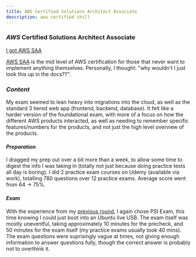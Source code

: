 ```yaml
---
title: AWS Certified Solutions Architect Associate
description: aws certified shill
---
```


### _AWS_ Certified Solutions Architect Associate

[I got AWS SAA](https://www.credly.com/badges/8ebef582-0011-437e-a7d6-4c15d9cdf746/public_url)

[AWS SAA](https://aws.amazon.com/certification/certified-solutions-architect-associate/)
is the mid level of AWS certification for those that never want to implement anything themselves.
Personally, I thought: "why wouldn't I just look this up in the docs??".

### _Content_

My exam seemed to lean heavy into migrations into the cloud,
as well as the standard 3 tiered web app (frontend, backend, database).
It felt like a harder version of the foundational exam,
with more of a focus on how the different AWS products interacted,
as well as needing to remember specific features/numbers for the products,
and not just the high level overview of the products.

#### _Preparation_

I dragged my prep out over a bit more than a week,
to allow some time to digest the info I was taking in
(totally not just because doing practice tests all day is boring).
I did 2 practice exam courses on Udemy (available via work),
totalling 780 questions over 12 practice exams.
Average score went from 64 -> 75%.

#### _Exam_

With the experience from my
[previous round](/blog/12022-03-13-aws-certified-cloud-practitioner/),
I again chose PSI Exam,
this time knowing I could just boot into an Ubuntu live USB.
The exam itself was mostly uneventful,
taking approximately 10 minutes for the precheck,
and 50 minutes for the exam itself
(my practice exams usually took 40 mins).
The exam questions were suprisingly vague at times,
not giving enough information to answer questions fully,
though the correct answer is probably not to overthink it.
